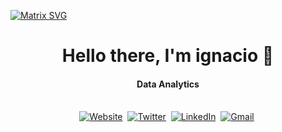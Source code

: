 

  [![Matrix SVG](https://raw.githubusercontent.com/rodrigograca31/rodrigograca31/master/matrix.svg)]() 
<p>
  <h1 align="center"><b>Hello there, I'm ignacio 👋</b></h1>
</p>

<p>
  <h4 align="center"><b> Data Analytics</b></h4>
</p>


<p align="center">
<br>
<a href="https://ignaciorolon.vercel.app/"><img src="https://img.shields.io/badge/website-000000?style=for-the-badge&logo=About.me&logoColor=white" alt="Website" /></a>&nbsp;
<a href="https://twitter.com/nachorln"><img src="https://img.shields.io/badge/Twitter-1DA1F2?style=for-the-badge&logo=twitter&logoColor=white" alt="Twitter" /></a>&nbsp;
<a href="https://www.linkedin.com/in/ignacio-rolon-9aa254205/"><img src="https://img.shields.io/badge/linkedin-%230077B5.svg?&style=for-the-badge&logo=linkedin&logoColor=white" alt="LinkedIn" /></a>&nbsp;
<a href="mailto:ignaciorolon07@gmail.com"><img src="https://img.shields.io/badge/gmail-%23D14836.svg?&style=for-the-badge&logo=gmail&logoColor=white" alt="Gmail"/></a>&nbsp;
<!--<a href="https://kkvanonymous.github.io/"><img alt="Website" src="https://img.shields.io/website?style=for-the-badge&up_message=portfolio&url=https%3A%2F%2Fkkvanonymous.github.io%2F"></a>-->
</p>

<br>






